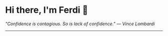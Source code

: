<h1>Hi there, I'm Ferdi 👋</h1>

<p><em>
  "Confidence is contagious. So is lack of confidence." — Vince Lombardi
</em></p>

---
